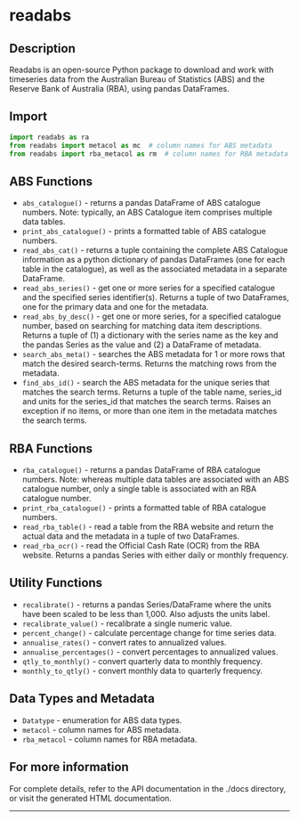 readabs
=======

Description
-----------
Readabs is an open-source Python package to download and work with 
timeseries data from the Australian Bureau of Statistics (ABS) and
the Reserve Bank of Australia (RBA), using pandas DataFrames. 

Import
------
```python
import readabs as ra
from readabs import metacol as mc  # column names for ABS metadata
from readabs import rba_metacol as rm  # column names for RBA metadata
```

ABS Functions
-------------
- `abs_catalogue()` - returns a pandas DataFrame of ABS catalogue numbers.
   Note: typically, an ABS Catalogue item comprises multiple data tables.
- `print_abs_catalogue()` - prints a formatted table of ABS catalogue numbers.
- `read_abs_cat()` - returns a tuple containing the complete ABS Catalogue
    information as a python dictionary of pandas DataFrames (one for each 
    table in the catalogue), as well as the associated metadata in a
    separate DataFrame.
- `read_abs_series()` - get one or more series for a specified catalogue
    and the specified series identifier(s). Returns a tuple of 
    two DataFrames, one for the primary data and one for the metadata.
- `read_abs_by_desc()` - get one or more series, for a specified catalogue
    number, based on searching for matching data item descriptions. Returns
    a tuple of (1) a dictionary with the series name as the key and the 
    pandas Series as the value and (2) a DataFrame of metadata.
- `search_abs_meta()` - searches the ABS metadata for 1 or more rows that 
    match the desired search-terms. Returns the matching rows from the 
    metadata.
- `find_abs_id()` - search the ABS metadata for the unique series
    that matches the search terms. Returns a tuple of the table name,
    series_id and units for the series_id that matches the search
    terms. Raises an exception if no items, or more than one item in
    the metadata matches the search terms.

RBA Functions
-------------
- `rba_catalogue()` - returns a pandas DataFrame of RBA catalogue numbers.
    Note: whereas multiple data tables are associated with an ABS 
    catalogue number, only a single table is associated with an RBA 
    catalogue number.
- `print_rba_catalogue()` - prints a formatted table of RBA catalogue numbers.
- `read_rba_table()` - read a table from the RBA website and return the 
    actual data and the metadata in a tuple of two DataFrames.
- `read_rba_ocr()` - read the Official Cash Rate (OCR) from the RBA website.
    Returns a pandas Series with either daily or monthly frequency.

Utility Functions
-----------------
- `recalibrate()` - returns a pandas Series/DataFrame where the units have
    been scaled to be less than 1,000. Also adjusts the units label.
- `recalibrate_value()` - recalibrate a single numeric value.
- `percent_change()` - calculate percentage change for time series data.
- `annualise_rates()` - convert rates to annualized values.
- `annualise_percentages()` - convert percentages to annualized values.
- `qtly_to_monthly()` - convert quarterly data to monthly frequency.
- `monthly_to_qtly()` - convert monthly data to quarterly frequency.

Data Types and Metadata
-----------------------
- `Datatype` - enumeration for ABS data types.
- `metacol` - column names for ABS metadata.
- `rba_metacol` - column names for RBA metadata.

For more information
--------------------
For complete details, refer to the API documentation in the ./docs 
directory, or visit the generated HTML documentation.

---
